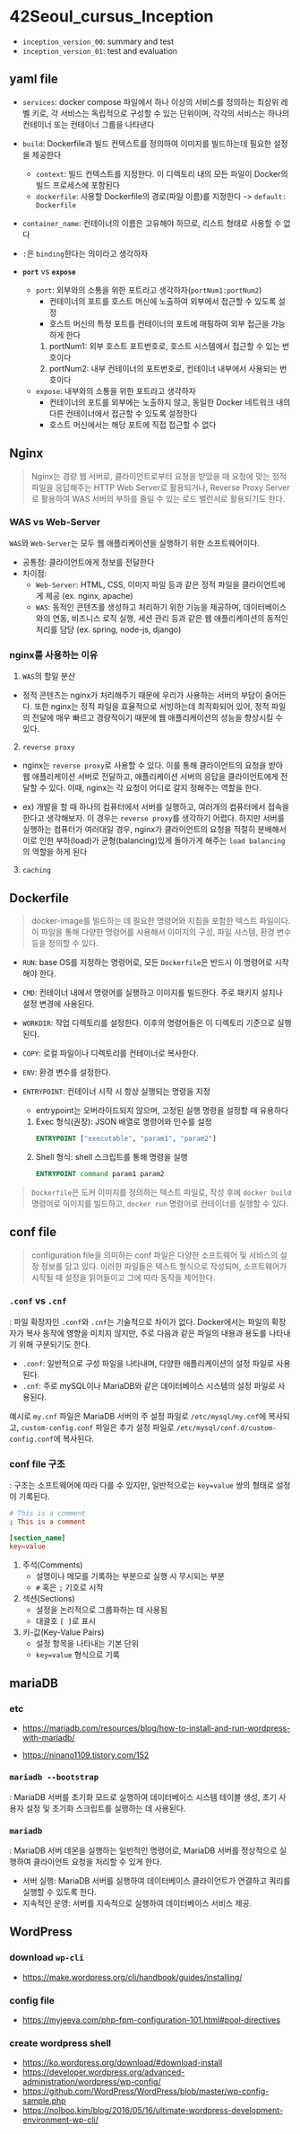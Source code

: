 # 42Seoul_cursus_Inception

- `inception_version_00`: summary and test
- `inception_version_01`: test and evaluation


## yaml file
- `services`: docker compose 파일에서 하나 이상의 서비스를 정의하는 최상위 레벨 키로, 각 서비스는 독립적으로 구성할 수 있는 단위이며, 각각의 서비스는 하나의 컨테이너 또는 컨테이너 그룹을 나타낸다

- `build`: Dockerfile과 빌드 컨텍스트를 정의하여 이미지를 빌드하는데 필요한 설정을 제공한다
    - `context`: 빌드 컨텍스트를 지정한다. 이 디렉토리 내의 모든 파일이 Docker의 빌드 프로세스에 포함된다
    - `dockerfile`: 사용할 Dockerfile의 경로(파일 이름)를 지정한다 -> `default: Dockerfile`

- `container_name`: 컨테이너의 이름은 고유해야 하므로, 리스트 형태로 사용할 수 없다

- `:`은 `binding`한다는 의미라고 생각하자

- **`port`** vs **`expose`**
    - `port`: 외부와의 소통을 위한 포트라고 생각하자(`portNum1:portNum2`)
        - 컨테이너의 포트를 호스트 머신에 노출하여 외부에서 접근할 수 있도록 설정
        - 호스트 머신의 특정 포트를 컨테이너의 포트에 매핑하여 외부 접근을 가능하게 한다
        1. portNum1: 외부 호스트 포트번호로, 호스트 시스템에서 접근할 수 있는 번호이다
        2. portNum2: 내부 컨테이너의 포트번호로, 컨테이너 내부에서 사용되는 번호이다
    - `expose`: 내부와의 소통을 위한 포트라고 생각하자
        - 컨테이너의 포트를 외부에는 노출하지 않고, 동일한 Docker 네트워크 내의 다른 컨테이너에서 접근할 수 있도록 설정한다
        - 호스트 머신에서는 해당 포트에 직접 접근할 수 없다



## Nginx

> Nginx는 경량 웹 서버로, 클라이언트로부터 요쳥을 받았을 때 요청에 맞는 정적 파일을 응답해주는 HTTP Web Server로 활용되거나, Reverse Proxy Server로 활용하여 WAS 서버의 부하를 줄일 수 있는 로드 밸런서로 활용되기도 한다.

### WAS vs Web-Server
`WAS`와 `Web-Server`는 모두 웹 애플리케이션을 실행하기 위한 소프트웨어이다.
- 공통점: 클라이언트에게 정보를 전달한다
- 차이점:
    - `Web-Server`: HTML, CSS, 이미지 파일 등과 같은 정적 파일을 클라이언트에게 제공 (ex. nginx, apache)
    - `WAS`: 동적인 콘텐츠를 생성하고 처리하기 위한 기능을 제공하며, 데이터베이스와의 연동, 비즈니스 로직 실행, 세션 관리 등과 같은 웹 애플리케이션의 동적인 처리를 담당 (ex. spring, node-js, django)

### nginx를 사용하는 이유
1. `WAS`의 할일 분산

- 정적 콘텐츠는 nginx가 처리해주기 때문에 우리가 사용하는 서버의 부담이 줄어든다. 또한 nginx는 정적 파일을 효율적으로 서빙하는데 최적화되어 있어, 정적 파일의 전달에 매우 빠르고 경량적이기 때문에 웹 애플리케이션의 성능을 향상시킬 수 있다.

2. `reverse proxy`

- nginx는 `reverse proxy`로 사용할 수 있다. 이를 통해 클라이언트의 요청을 받아 웹 애플리케이션 서버로 전달하고, 애플리케이션 서버의 응답을 클라이언트에게 전달할 수 있다. 이때, nginx는 각 요청이 어디로 갈지 정해주는 역할을 한다.

- ex) 개발을 할 때 하나의 컴퓨터에서 서버를 실행하고, 여러개의 컴퓨터에서 접속을 한다고 생각해보자. 이 경우는 `reverse proxy`를 생각하기 어렵다. 하지만 서버를 실행하는 컴퓨터가 여러대일 경우, nginx가 클라이언트의 요청을 적절히 분배해서 이로 인한 부하(load)가 균형(balancing)있게 돌아가게 해주는 `load balancing`의 역할을 하게 된다

3. `caching`



## Dockerfile

> docker-image를 빌드하는 데 필요한 명령어와 지침을 포함한 텍스트 파일이다. 이 파일을 통해 다양한 명령어를 사용해서 이미지의 구성, 파일 시스템, 환경 변수 등을 정의할 수 있다.

- `RUN`: base OS를 지정하는 명령어로, 모든 `Dockerfile`은 반드시 이 명령어로 시작해야 한다.

- `CMD`: 컨테이너 내에서 명령어를 실행하고 이미지를 빌드한다. 주로 패키지 설치나 설정 변경에 사용된다.

- `WORKDIR`: 작업 디렉토리를 설정한다. 이후의 명령어들은 이 디렉토리 기준으로 실행된다.

- `COPY`: 로컬 파일이나 디렉토리를 컨테이너로 복사한다.

- `ENV`: 환경 변수를 설정한다.

- `ENTRYPOINT`: 컨테이너 시작 시 항상 실행되는 명령을 지정
    - entrypoint는 오버라이드되지 않으며, 고정된 실행 명령을 설정할 때 유용하다
    1. Exec 형식(권장): JSON 배열로 명령어와 인수를 설정
        ```Dockerfile
        ENTRYPOINT ["executable", "param1", "param2"]
        ```
    2. Shell 형식: shell 스크립트를 통해 명령을 실행
        ```Dockerfile
        ENTRYPOINT command param1 param2
        ```

> `Dockerfile`은 도커 이미지를 정의하는 텍스트 파일로, 작성 후에 `docker build` 명령어로 이미지를 빌드하고, `docker run` 명령어로 컨테이너를 실행할 수 있다.


## conf file

> configuration file을 의미하는 conf 파일은 다양한 소프트웨어 및 서비스의 설정 정보를 담고 있다. 이러한 파일들은 텍스트 형식으로 작성되며, 소프트웨어가 시작될 때 설정을 읽어들이고 그에 따라 동작을 제어한다.

### `.conf` vs `.cnf`
: 파일 확장자인 `.conf`와 `.cnf`는 기술적으로 차이가 없다. Docker에서는 파일의 확장자가 복사 동작에 영향을 미치지 않지만, 주로 다음과 같은 파일의 내용과 용도를 나타내기 위해 구분되기도 한다.

- `.conf`: 일반적으로 구성 파일을 나타내며, 다양한 애플리케이션의 설정 파일로 사용된다.
- `.cnf`: 주로 mySQL이나 MariaDB와 같은 데이터베이스 시스템의 설정 파일로 사용된다.

예시로 `my.cnf` 파일은 MariaDB 서버의 주 설정 파일로 `/etc/mysql/my.cnf`에 복사되고, `custom-config.conf` 파일은 추가 설정 파일로 `/etc/mysql/conf.d/custom-config.conf`에 복사된다.

### conf file 구조
: 구조는 소프트웨어에 따라 다를 수 있지만, 일반적으로는 `key=value` 쌍의 형태로 설정이 기록된다.

```conf
# This is a comment
; This is a comment

[section_name]
key=value
```
1. 주석(Comments)
    - 설명이나 메모를 기록하는 부분으로 실행 시 무시되는 부분
    - `#` 혹은 `;` 기호로 시작
2. 섹션(Sections)
    - 설정을 논리적으로 그룹화하는 데 사용됨
    - 대괄호 `[ ]`로 표시
3. 키-값(Key-Value Pairs)
    - 설정 항목을 나타내는 기본 단위
    - `key=value` 형식으로 기록



## mariaDB

### etc
- https://mariadb.com/resources/blog/how-to-install-and-run-wordpress-with-mariadb/

- https://ninano1109.tistory.com/152

### `mariadb --bootstrap`
: MariaDB 서버를 초기화 모드로 실행하여 데이터베이스 시스템 테이블 생성, 초기 사용자 설정 및 초기화 스크립트를 실행하는 데 사용된다.

### `mariadb`
: MariaDB 서버 데몬을 실행하는 일반적인 명령어로, MariaDB 서버를 정상적으로 실행하여 클라이언트 요청을 처리할 수 있게 한다.
- 서버 실행: MariaDB 서버를 실행하여 데이터베이스 클라이언트가 연결하고 쿼리를 실행할 수 있도록 한다.
- 지속적인 운영: 서버를 지속적으로 실행하여 데이터베이스 서비스 제공.



## WordPress

### download `wp-cli`
- https://make.wordpress.org/cli/handbook/guides/installing/

### config file
- https://myjeeva.com/php-fpm-configuration-101.html#pool-directives

### create wordpress shell
- https://ko.wordpress.org/download/#download-install
- https://developer.wordpress.org/advanced-administration/wordpress/wp-config/
- https://github.com/WordPress/WordPress/blob/master/wp-config-sample.php
- https://nolboo.kim/blog/2016/05/16/ultimate-wordpress-development-environment-wp-cli/